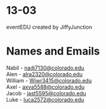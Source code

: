 # 13-03
eventEDU created by JiffyJunction
# Names and Emails
Nabil - nadj7130@colorado.edu  
Alen - alra2320@colorado.edu  
William - Wiwr3415@colorado.edu  
Axel - axva5588@colorado.edu  
Jacob - jast5595@colorado.edu  
Luke - luca2572@colorado.edu

